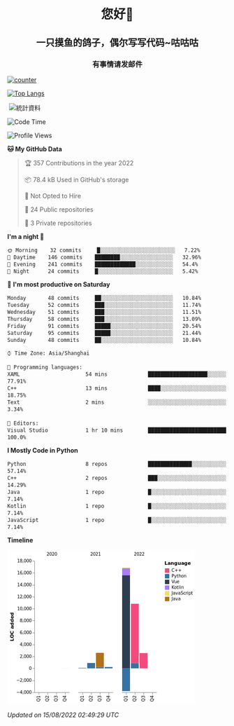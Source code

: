 

<!--
**kitUIN/kitUIN** is a ✨ _special_ ✨ repository because its `README.md` (this file) appears on your GitHub profile.

Here are some ideas to get you started:

- 🔭 I’m currently working on ...
- 🌱 I’m currently learning ...
- 👯 I’m looking to collaborate on ...
- 🤔 I’m looking for help with ...
- 💬 Ask me about ...
- 📫 How to reach me: ...
- 😄 Pronouns: ...
- ⚡ Fun fact: ...
-->
<h1 align="center">您好👋</h1>
<h2 align="center">一只摸鱼的鸽子，偶尔写写代码~咕咕咕</h2>
<h3 align="center">有事情请发邮件</h3>

[![counter](https://count.getloli.com/get/@KitUIN?theme=rule34)](https://count.getloli.com/)

[![Top Langs](https://github-readme-stats.vercel.app/api/top-langs/?username=kitUIN&show_icons=true&theme=gruvbox&locale=cn&layout=compact)](https://github.com/anuraghazra/github-readme-stats)

<p>&nbsp;<img align="center" src="https://github-readme-stats.vercel.app/api?username=kitUIN&show_icons=true&theme=gruvbox&locale=cn" alt="統計資料" /></p>


<!--START_SECTION:waka-->
![Code Time](http://img.shields.io/badge/Code%20Time-625%20hrs%2046%20mins-blue)

![Profile Views](http://img.shields.io/badge/Profile%20Views-1-blue)

**🐱 My GitHub Data** 

> 🏆 357 Contributions in the year 2022
 > 
> 📦 78.4 kB Used in GitHub's storage 
 > 
> 🚫 Not Opted to Hire
 > 
> 📜 24 Public repositories 
 > 
> 🔑 3 Private repositories  
 > 
**I'm a night 🦉** 

```text
🌞 Morning    32 commits     █░░░░░░░░░░░░░░░░░░░░░░░░   7.22% 
🌆 Daytime    146 commits    ████████░░░░░░░░░░░░░░░░░   32.96% 
🌃 Evening    241 commits    █████████████░░░░░░░░░░░░   54.4% 
🌙 Night      24 commits     █░░░░░░░░░░░░░░░░░░░░░░░░   5.42%

```
📅 **I'm most productive on Saturday** 

```text
Monday       48 commits     ██░░░░░░░░░░░░░░░░░░░░░░░   10.84% 
Tuesday      52 commits     ███░░░░░░░░░░░░░░░░░░░░░░   11.74% 
Wednesday    51 commits     ███░░░░░░░░░░░░░░░░░░░░░░   11.51% 
Thursday     58 commits     ███░░░░░░░░░░░░░░░░░░░░░░   13.09% 
Friday       91 commits     █████░░░░░░░░░░░░░░░░░░░░   20.54% 
Saturday     95 commits     █████░░░░░░░░░░░░░░░░░░░░   21.44% 
Sunday       48 commits     ██░░░░░░░░░░░░░░░░░░░░░░░   10.84%

```


```text
⌚︎ Time Zone: Asia/Shanghai

💬 Programming languages: 
XAML                     54 mins             ███████████████████░░░░░░   77.91% 
C++                      13 mins             ████░░░░░░░░░░░░░░░░░░░░░   18.75% 
Text                     2 mins              ░░░░░░░░░░░░░░░░░░░░░░░░░   3.34%

📝 Editors: 
Visual Studio            1 hr 10 mins        █████████████████████████   100.0%

```

**I Mostly Code in Python** 

```text
Python                   8 repos             ██████████████░░░░░░░░░░░   57.14% 
C++                      2 repos             ███░░░░░░░░░░░░░░░░░░░░░░   14.29% 
Java                     1 repo              █░░░░░░░░░░░░░░░░░░░░░░░░   7.14% 
Kotlin                   1 repo              █░░░░░░░░░░░░░░░░░░░░░░░░   7.14% 
JavaScript               1 repo              █░░░░░░░░░░░░░░░░░░░░░░░░   7.14%

```


**Timeline**

![Chart not found](https://raw.githubusercontent.com/kitUIN/kitUIN/main/charts/bar_graph.png) 


 *Updated on 15/08/2022 02:49:29 UTC*
<!--END_SECTION:waka-->
